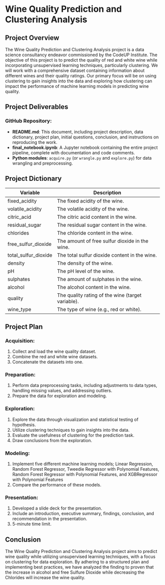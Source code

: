 # Wine Quality Prediction and Clustering Analysis

## Project Overview
The Wine Quality Prediction and Clustering Analysis project is a data science consultancy endeavor commissioned by the CodeUP Institute. The objective of this project is to predict the quality of red and white wine while incorporating unsupervised learning techniques, particularly clustering. We will work with a comprehensive dataset containing information about different wines and their quality ratings. Our primary focus will be on using clustering to gain insights into the data and exploring how clustering can impact the performance of machine learning models in predicting wine quality.


## Project Deliverables
### GitHub Repository:
- **README.md**: This document, including project description, data dictionary, project plan, initial questions, conclusion, and instructions on reproducing the work.
- **final_notebook.ipynb**: A Jupyter notebook containing the entire project pipeline, complete with documentation and code comments.
- **Python modules**: `acquire.py` (or `wrangle.py` and `explore.py`) for data wrangling and preprocessing.


## Project Dictionary
| Variable             | Description                                      |
| -------------------- | ------------------------------------------------ |
| fixed_acidity        | The fixed acidity of the wine.                   |
| volatile_acidity     | The volatile acidity of the wine.                |
| citric_acid          | The citric acid content in the wine.             |
| residual_sugar       | The residual sugar content in the wine.          |
| chlorides            | The chloride content in the wine.                |
| free_sulfur_dioxide  | The amount of free sulfur dioxide in the wine.   |
| total_sulfur_dioxide | The total sulfur dioxide content in the wine.    |
| density              | The density of the wine.                         |
| pH                   | The pH level of the wine.                        |
| sulphates            | The amount of sulphates in the wine.             |
| alcohol              | The alcohol content in the wine.                 |
| quality              | The quality rating of the wine (target variable).|
| wine_type            | The type of wine (e.g., red or white).           |


## Project Plan
### Acquisition:
1. Collect and load the wine quality dataset.
2. Combine the red and white wine datasets.
3. Concatenate the datasets into one.

### Preparation:
1. Perform data preprocessing tasks, including adjustments to data types, handling missing values, and addressing outliers.
2. Prepare the data for exploration and modeling.

### Exploration:
1. Explore the data through visualization and statistical testing of hypothesis.
2. Utilize clustering techniques to gain insights into the data.
3. Evaluate the usefulness of clustering for the prediction task.
4. Draw conclusions from the exploration.

### Modeling:
1. Implement five different machine learning models; Linear Regression, Random Forest Regressor, Tweedie Regressor with Polynomial Features, Random Forest Regressor with Polynomial Features, and XGBRegressor with Polynomial Features
2. Compare the performance of these models.


### Presentation:
1. Developed a slide deck for the presentation.
2. Include an introduction, executive summary, findings, conclusion, and recommendation in the presentation.
3. 5-minute time limit.

## Conclusion
The Wine Quality Prediction and Clustering Analysis project aims to predict wine quality while utilizing unsupervised learning techniques, with a focus on clustering for data exploration. By adhering to a structured plan and implementing best practices, we have analyzed the finding to proven that the increase in alcohol and free Sulfure Dioxide while decreasing the Chlorides will increase the wine quality.
